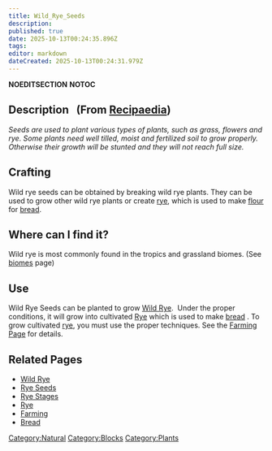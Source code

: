 ```yaml
---
title: Wild_Rye_Seeds
description: 
published: true
date: 2025-10-13T00:24:35.896Z
tags: 
editor: markdown
dateCreated: 2025-10-13T00:24:31.979Z
---
```


__NOEDITSECTION__ __NOTOC__

## Description   (From [Recipaedia](Recipaedia "wikilink"))

*Seeds are used to plant various types of plants, such as grass, flowers
and rye. Some plants need well tilled, moist and fertilized soil to grow
properly. Otherwise their growth will be stunted and they will not reach
full size.*

## Crafting

Wild rye seeds can be obtained by breaking wild rye plants. They can be
used to grow other wild rye plants or create [rye](rye "wikilink"),
which is used to make [flour](flour "wikilink") for
[bread](bread "wikilink").

## Where can I find it?

Wild rye is most commonly found in the tropics and grassland biomes.
(See [biomes](biomes "wikilink") page)

## Use

Wild Rye Seeds can be planted to grow [Wild Rye](Wild_Rye "wikilink").
 Under the proper conditions, it will grow into cultivated
[Rye](Rye "wikilink") which is used to make [bread](bread "wikilink") .
To grow cultivated [rye](rye "wikilink"), you must use the proper
techniques. See the [Farming Page](Farming "wikilink") for details.

## Related Pages 

  - [Wild Rye](Wild_Rye "wikilink")
  - [Rye Seeds](Rye_Seeds "wikilink")
  - [Rye Stages](Rye_Stages "wikilink")
  - [Rye](Rye "wikilink")
  - [Farming](Farming "wikilink")
  - [Bread](Bread "wikilink")

[Category:Natural](Category:Natural "wikilink")
[Category:Blocks](Category:Blocks "wikilink")
[Category:Plants](Category:Plants "wikilink")
